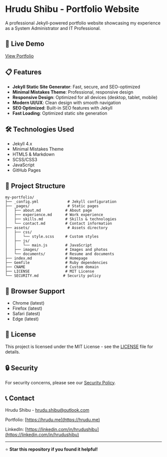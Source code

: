 # Hrudu Shibu - Portfolio Website

A professional Jekyll-powered portfolio website showcasing my experience as a System Administrator and IT Professional.

## 🚀 Live Demo

[View Portfolio](https://hrudu.me/)

## 📋 Features

- **Jekyll Static Site Generator**: Fast, secure, and SEO-optimized
- **Minimal Mistakes Theme**: Professional, responsive design
- **Responsive Design**: Optimized for all devices (desktop, tablet, mobile)
- **Modern UI/UX**: Clean design with smooth navigation
- **SEO Optimized**: Built-in SEO features with Jekyll
- **Fast Loading**: Optimized static site generation

## 🛠️ Technologies Used

- Jekyll 4.x
- Minimal Mistakes Theme
- HTML5 & Markdown
- SCSS/CSS3
- JavaScript
- GitHub Pages

## 📁 Project Structure

```
my-portfolio/
├── _config.yml             # Jekyll configuration
├── _pages/                 # Static pages
│   ├── about.md           # About page
│   ├── experience.md      # Work experience
│   ├── skills.md          # Skills & technologies
│   └── contact.md         # Contact information
├── assets/                 # Assets directory
│   ├── css/
│   │   └── style.scss     # Custom styles
│   ├── js/
│   │   └── main.js        # JavaScript
│   ├── images/            # Images and photos
│   └── documents/         # Resume and documents
├── index.md               # Homepage
├── Gemfile                # Ruby dependencies
├── CNAME                  # Custom domain
├── LICENSE                # MIT License
└── SECURITY.md           # Security policy
```

## 📱 Browser Support

- Chrome (latest)
- Firefox (latest)
- Safari (latest)
- Edge (latest)

## 📄 License

This project is licensed under the MIT License - see the [LICENSE](LICENSE) file for details.

## 🔒 Security

For security concerns, please see our [Security Policy](SECURITY.md).

## 📞 Contact

Hrudu Shibu - [hrudu.shibu@outlook.com](mailto:hrudu.shibu@outlook.com)

Portfolio: [https://hrudu.me](https://hrudu.me)

LinkedIn: [https://linkedin.com/in/hrudushibu](https://linkedin.com/in/hrudushibu)

---

⭐ **Star this repository if you found it helpful!**
